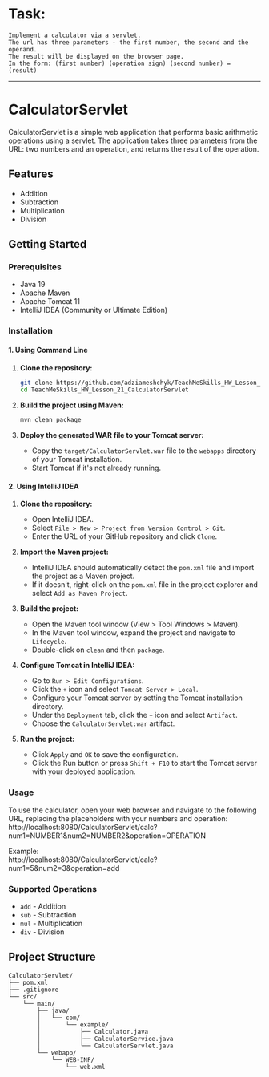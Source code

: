 # Task:
	Implement a calculator via a servlet.   
	The url has three parameters - the first number, the second and the operand.  
	The result will be displayed on the browser page.  
	In the form: (first number) (operation sign) (second number) = (result)
 ---


# CalculatorServlet

CalculatorServlet is a simple web application that performs basic arithmetic operations using a servlet. The application takes three parameters from the URL: two numbers and an operation, and returns the result of the operation.

## Features

- Addition
- Subtraction
- Multiplication
- Division

## Getting Started

### Prerequisites

- Java 19
- Apache Maven
- Apache Tomcat 11
- IntelliJ IDEA (Community or Ultimate Edition)

### Installation

#### 1. Using Command Line

1. **Clone the repository:**
    ```bash
    git clone https://github.com/adziameshchyk/TeachMeSkills_HW_Lesson_21_CalculatorServlet.git
    cd TeachMeSkills_HW_Lesson_21_CalculatorServlet
    ```

2. **Build the project using Maven:**
    ```bash
    mvn clean package
    ```

3. **Deploy the generated WAR file to your Tomcat server:**
    - Copy the `target/CalculatorServlet.war` file to the `webapps` directory of your Tomcat installation.
    - Start Tomcat if it's not already running.

#### 2. Using IntelliJ IDEA

1. **Clone the repository:**
    - Open IntelliJ IDEA.
    - Select `File > New > Project from Version Control > Git`.
    - Enter the URL of your GitHub repository and click `Clone`.

2. **Import the Maven project:**
    - IntelliJ IDEA should automatically detect the `pom.xml` file and import the project as a Maven project.
    - If it doesn't, right-click on the `pom.xml` file in the project explorer and select `Add as Maven Project`.

3. **Build the project:**
    - Open the Maven tool window (View > Tool Windows > Maven).
    - In the Maven tool window, expand the project and navigate to `Lifecycle`.
    - Double-click on `clean` and then `package`.

4. **Configure Tomcat in IntelliJ IDEA:**
    - Go to `Run > Edit Configurations`.
    - Click the `+` icon and select `Tomcat Server > Local`.
    - Configure your Tomcat server by setting the Tomcat installation directory.
    - Under the `Deployment` tab, click the `+` icon and select `Artifact`.
    - Choose the `CalculatorServlet:war` artifact.

5. **Run the project:**
    - Click `Apply` and `OK` to save the configuration.
    - Click the Run button or press `Shift + F10` to start the Tomcat server with your deployed application.
### Usage

To use the calculator, open your web browser and navigate to the following URL, replacing the placeholders with your numbers and operation:  
http://localhost:8080/CalculatorServlet/calc?num1=NUMBER1&num2=NUMBER2&operation=OPERATION

Example:  
http://localhost:8080/CalculatorServlet/calc?num1=5&num2=3&operation=add

### Supported Operations

- `add` - Addition
- `sub` - Subtraction
- `mul` - Multiplication
- `div` - Division

## Project Structure

```plaintext
CalculatorServlet/
├── pom.xml
├── .gitignore
└── src/
    └── main/
        ├── java/
        │   └── com/
        │       └── example/
        │           ├── Calculator.java
        │           ├── CalculatorService.java
        │           └── CalculatorServlet.java
        └── webapp/
            └── WEB-INF/
                └── web.xml
